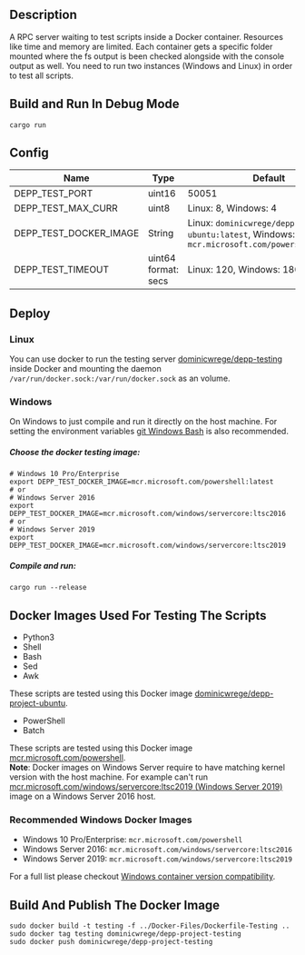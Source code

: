 ## Description

A RPC server waiting to test scripts inside a Docker container.
Resources like time and memory are limited. Each container gets a specific folder mounted where the fs output
is been checked alongside with the console output as well. You need to run two instances (Windows and Linux) in order to test all scripts.

## Build and Run In Debug Mode

```
cargo run
```

## Config

| Name                   | Type                | Default                                                                                          |
| ---------------------- | ------------------- | ------------------------------------------------------------------------------------------------ |
| DEPP_TEST_PORT         | uint16              | 50051                                                                                            |
| DEPP_TEST_MAX_CURR     | uint8               | Linux: 8, Windows: 4                                                                             |
| DEPP_TEST_DOCKER_IMAGE | String              | Linux: `dominicwrege/depp-project-ubuntu:latest`, Windows: `mcr.microsoft.com/powershell:latest` |
| DEPP_TEST_TIMEOUT      | uint64 format: secs | Linux: 120, Windows: 180                                                                         |

## Deploy

### Linux

You can use docker to run the testing server [dominicwrege/depp-testing](https://hub.docker.com/r/dominicwrege/depp-testing) inside Docker and mounting the daemon `/var/run/docker.sock:/var/run/docker.sock` as an volume.

### Windows

On Windows to just compile and run it directly on the host machine.
For setting the environment variables [git Windows Bash](https://git-scm.com/download/win) is also recommended.

##### Choose the docker testing image:

```
# Windows 10 Pro/Enterprise
export DEPP_TEST_DOCKER_IMAGE=mcr.microsoft.com/powershell:latest
# or
# Windows Server 2016
export DEPP_TEST_DOCKER_IMAGE=mcr.microsoft.com/windows/servercore:ltsc2016
# or
# Windows Server 2019
export DEPP_TEST_DOCKER_IMAGE=mcr.microsoft.com/windows/servercore:ltsc2019
```

##### Compile and run:

```
cargo run --release
```

## Docker Images Used For Testing The Scripts

- Python3
- Shell
- Bash
- Sed
- Awk

These scripts are tested using this Docker image [dominicwrege/depp-project-ubuntu](https://hub.docker.com/r/dominicwrege/depp-project-ubuntu).

- PowerShell
- Batch

These scripts are tested using this Docker image [mcr.microsoft.com/powershell](https://hub.docker.com/_/microsoft-powershell).  
**Note**: Docker images on Windows Server require to have matching kernel version with the host machine.
For example can't run [mcr.microsoft.com/windows/servercore:ltsc2019 (Windows Server 2019)](https://hub.docker.com/_/microsoft-windows-servercore) image on a
Windows Server 2016 host.

### Recommended Windows Docker Images

- Windows 10 Pro/Enterprise: `mcr.microsoft.com/powershell`
- Windows Server 2016: `mcr.microsoft.com/windows/servercore:ltsc2016`
- Windows Server 2019: `mcr.microsoft.com/windows/servercore:ltsc2019`

For a full list please checkout [Windows container version compatibility](https://docs.microsoft.com/en-us/virtualization/windowscontainers/deploy-containers/version-compatibility?tabs=windows-server-2004%2Cwindows-10-2004).

## Build And Publish The Docker Image

```
sudo docker build -t testing -f ../Docker-Files/Dockerfile-Testing ..
sudo docker tag testing dominicwrege/depp-project-testing
sudo docker push dominicwrege/depp-project-testing
```
